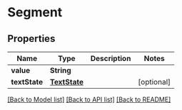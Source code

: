 
# Segment


## Properties
Name | Type | Description | Notes
------------ | ------------- | ------------- | -------------
**value** | **String** |  | 
**textState** | [**TextState**](TextState.md) |  |  [optional]


[[Back to Model list]](../../README.md#documentation-for-models) [[Back to API list]](../../README.md#documentation-for-api-endpoints) [[Back to README]](../../README.md)



